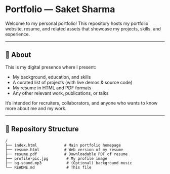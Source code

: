 # Portfolio — Saket Sharma

Welcome to my personal portfolio! This repository hosts my portfolio website, resume, and related assets that showcase my projects, skills, and experience.

---

## 🚀 About

This is my digital presence where I present:

- My background, education, and skills  
- A curated list of projects (with live demos & source code)  
- My resume in HTML and PDF formats  
- Any other relevant work, publications, or talks  

It’s intended for recruiters, collaborators, and anyone who wants to know more about me and my work.

---

## 📁 Repository Structure

```text
/
├── index.html            # Main portfolio homepage  
├── resume.html           # Web version of my resume  
├── resume.pdf            # Downloadable PDF of resume  
├── profile-pic.jpg        # My profile image  
├── bg-sound.mp3           # (Optional) background music  
└── README.md              # This file  
